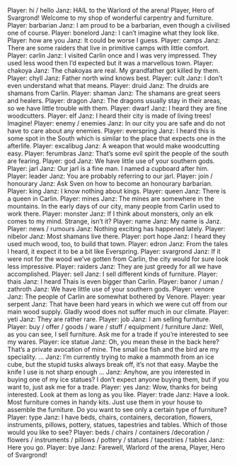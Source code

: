 Player: hi / hello
Janz: HAIL to the Warlord of the arena! Player, Hero of Svargrond! Welcome to my shop of wonderful carpentry and furniture.
Player: barbarian
Janz: I am proud to be a barbarian, even though a civilised one of course.
Player: bonelord
Janz: I can’t imagine what they look like.
Player: how are you
Janz: It could be worse I guess.
Player: camps
Janz: There are some raiders that live in primitive camps with little comfort.
Player: carlin
Janz: I visited Carlin once and I was very impressed. They used less wood then I’d expected but it was a marvellous town.
Player: chakoya
Janz: The chakoyas are real. My grandfather got killed by them.
Player: chyll
Janz: Father north wind knows best.
Player: cult
Janz: I don’t even understand what that means.
Player: druid
Janz: The druids are shamans from Carlin.
Player: shaman
Janz: The shamans are great seers and healers.
Player: dragon
Janz: The dragons usually stay in their areas, so we have little trouble with them.
Player: dwarf
Janz: I heard they are fine woodcutters.
Player: elf
Janz: I heard their city is made of living trees! Imagine!
Player: enemy / enemies
Janz: In our city you are safe and do not have to care about any enemies.
Player: everspring
Janz: I heard this is some spot in the South which is similar to the place that expects one in the afterlife.
Player: excalibug
Janz: A weapon that would make woodcutting easy.
Player: ferumbras
Janz: That’s some evil spirit the people of the south are fearing.
Player: god
Janz: We have little use of your southern gods.
Player: jarl
Janz: Our jarl is a fine man. I named a cupboard after him.
Player: leader
Janz: You are probably referring to our jarl.
Player: join / honourary
Janz: Ask Sven on how to become an honourary barbarian.
Player: king
Janz: I know nothing about kings.
Player: queen
Janz: There is a queen in Carlin.
Player: mines
Janz: The mines are somewhere in the mountains. In the early days of our city, many people from Carlin used to work there.
Player: monster
Janz: If I think about monsters, only an elk comes to my mind. Strange, isn’t it?
Player: name
Janz: My name is Janz.
Player: news / rumours
Janz: Nothing exciting has happened lately.
Player: nibelor
Janz: Most shamans live there.
Player: port hope
Janz: I heard they used much wood, too, to build that town.
Player: edron
Janz: From the tales I heard, it expect it to be a bit like Everspring.
Player: svargrond
Janz: If it were not for the wood we’ve gotten from Carlin, the city would for sure look less impressive.
Player: raiders
Janz: They are just greedy for all we have accomplished.
Player: sell
Janz: I sell different kinds of furniture.
Player: thais
Janz: I heard Thais is even bigger than Carlin.
Player: banor / uman / zathroth
Janz: We have little use of your southern gods.
Player: venore
Janz: The people of Carlin are somewhat bothered by Venore.
Player: year serpent
Janz: That have been hard years in which we were cut off from our main wood supply. Gladly wood does not suffer much in our climate.
Player: yeti
Janz: They are rather rare.
Player: job
Janz: I am selling furniture.
Player: buy / offer / goods / ware / stuff / equipment / furniture
Janz: Well, as you can see, I sell furniture. Ask me for a trade if you’re interested to see my wares.
Player: ice statue
Janz: Oh, you mean these in the back here? That’s a private avocation of mine. The small ice fish and the bird are my speciality. …
Janz: I’m currently trying to make a mammoth from an ice cube, but the stupid tusks always break off, it’s not that easy. Maybe the knife I use is not sharp enough …
Janz: Anyhow, are you interested in buying one of my ice statues? I don’t expect anyone buying them, but if you want to, just ask me for a trade.
Player: yes
Janz: Wow, thanks for being interested. Look at them as long as you like.
Player: trade
Janz: Have a look. Most furniture comes in handy kits. Just use them in your house to assemble the furniture. Do you want to see only a certain type of furniture?
Player: type
Janz: I have beds, chairs, containers, decoration, flowers, instruments, pillows, pottery, statues, tapestries and tables. Which of those would you like to see?
Player: beds / chairs / containers /decoration / flowers / instruments / pillows / pottery / statues / tapestries / tables
Janz: Here you go.
Player: bye
Janz: Farewell, Warlord of the arena, Player, Hero of Svargrond!
